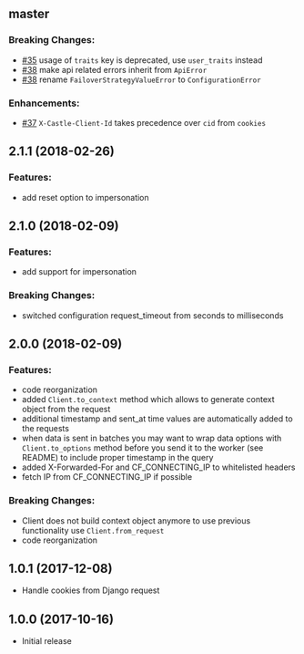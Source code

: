 ## master

### Breaking Changes:

- [#35](github.com/castle/castle-python/pull/35) usage of `traits` key is deprecated, use `user_traits` instead
- [#38](github.com/castle/castle-python/pull/38) make api related errors inherit from `ApiError`
- [#38](github.com/castle/castle-python/pull/38) rename `FailoverStrategyValueError` to `ConfigurationError`

### Enhancements:

- [#37](github.com/castle/castle-python/pull/37) `X-Castle-Client-Id` takes precedence over `cid` from `cookies`

## 2.1.1 (2018-02-26)

### Features:
- add reset option to impersonation

## 2.1.0 (2018-02-09)

### Features:
- add support for impersonation

### Breaking Changes:
- switched configuration request_timeout from seconds to milliseconds

## 2.0.0 (2018-02-09)

### Features:
- code reorganization
- added `Client.to_context` method which allows to generate context object from the request
- additional timestamp and sent_at time values are automatically added to the requests
- when data is sent in batches you may want to wrap data options with `Client.to_options` method before you send it to the worker (see README) to include proper timestamp in the query
- added X-Forwarded-For and CF_CONNECTING_IP to whitelisted headers
- fetch IP from CF_CONNECTING_IP if possible

### Breaking Changes:
- Client does not build context object anymore to use previous functionality use `Client.from_request`
- code reorganization

## 1.0.1 (2017-12-08)
* Handle cookies from Django request

## 1.0.0 (2017-10-16)

* Initial release

